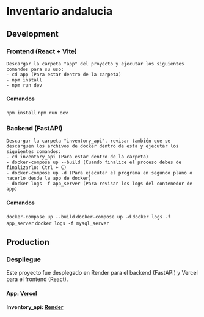 # Inventario andalucia

## Development
### Frontend (React + Vite)
    Descargar la carpeta "app" del proyecto y ejecutar los siguientes comandos para su uso:
    - cd app (Para estar dentro de la carpeta)
    - npm install
    - npm run dev

#### Comandos
`npm install`
`npm run dev`

### Backend (FastAPI)
    Descargar la carpeta "inventory_api", revisar también que se descarguen los archivos de docker dentro de esta y ejecutar los siguientes comandos:
    - cd inventory_api (Para estar dentro de la carpeta)
    - docker-compose up --build (Cuando finalice el proceso debes de finalizarlo: Ctrl + C)
    - docker-compose up -d (Para ejecutar el programa en segundo plano o hacerlo desde la app de docker)
    - docker logs -f app_server (Para revisar los logs del contenedor de app)

#### Comandos
`docker-compose up --build`
`docker-compose up -d`
`docker logs -f app_server`
`docker logs -f mysql_server`
    
## Production
### Despliegue
Este proyecto fue desplegado en Render para el backend (FastAPI) y Vercel para el frontend (React).

#### App: [Vercel](https://inventario-andalucia.vercel.app/)
#### Inventory_api: [Render](https://inventario-andalucia.onrender.com)